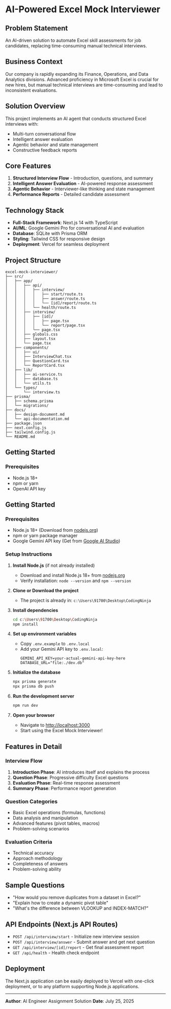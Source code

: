 # AI-Powered Excel Mock Interviewer

## Problem Statement
An AI-driven solution to automate Excel skill assessments for job candidates, replacing time-consuming manual technical interviews.

## Business Context
Our company is rapidly expanding its Finance, Operations, and Data Analytics divisions. Advanced proficiency in Microsoft Excel is crucial for new hires, but manual technical interviews are time-consuming and lead to inconsistent evaluations.

## Solution Overview
This project implements an AI agent that conducts structured Excel interviews with:
- Multi-turn conversational flow
- Intelligent answer evaluation
- Agentic behavior and state management
- Constructive feedback reports

## Core Features
1. **Structured Interview Flow** - Introduction, questions, and summary
2. **Intelligent Answer Evaluation** - AI-powered response assessment
3. **Agentic Behavior** - Interviewer-like thinking and state management
4. **Performance Reports** - Detailed candidate assessment

## Technology Stack
- **Full-Stack Framework**: Next.js 14 with TypeScript
- **AI/ML**: Google Gemini Pro for conversational AI and evaluation
- **Database**: SQLite with Prisma ORM
- **Styling**: Tailwind CSS for responsive design
- **Deployment**: Vercel for seamless deployment

## Project Structure
```
excel-mock-interviewer/
├── src/
│   ├── app/
│   │   ├── api/
│   │   │   ├── interview/
│   │   │   │   ├── start/route.ts
│   │   │   │   ├── answer/route.ts
│   │   │   │   └── [id]/report/route.ts
│   │   │   └── health/route.ts
│   │   ├── interview/
│   │   │   ├── [id]/
│   │   │   │   ├── page.tsx
│   │   │   │   └── report/page.tsx
│   │   │   └── page.tsx
│   │   ├── globals.css
│   │   ├── layout.tsx
│   │   └── page.tsx
│   ├── components/
│   │   ├── ui/
│   │   ├── InterviewChat.tsx
│   │   ├── QuestionCard.tsx
│   │   └── ReportCard.tsx
│   ├── lib/
│   │   ├── ai-service.ts
│   │   ├── database.ts
│   │   └── utils.ts
│   └── types/
│       └── interview.ts
├── prisma/
│   ├── schema.prisma
│   └── migrations/
├── docs/
│   ├── design-document.md
│   └── api-documentation.md
├── package.json
├── next.config.js
├── tailwind.config.js
└── README.md
```

## Getting Started

### Prerequisites
- Node.js 18+
- npm or yarn
- OpenAI API key

## Getting Started

### Prerequisites
- Node.js 18+ (Download from [nodejs.org](https://nodejs.org/))
- npm or yarn package manager
- Google Gemini API key (Get from [Google AI Studio](https://makersuite.google.com/app/apikey))

### Setup Instructions

1. **Install Node.js** (if not already installed)
   - Download and install Node.js 18+ from [nodejs.org](https://nodejs.org/)
   - Verify installation: `node --version` and `npm --version`

2. **Clone or Download the project**
   - The project is already in: `c:\Users\91700\Desktop\CodingNinja`

3. **Install dependencies**
   ```bash
   cd c:\Users\91700\Desktop\CodingNinja
   npm install
   ```

4. **Set up environment variables**
   - Copy `.env.example` to `.env.local`
   - Add your Gemini API key to `.env.local`:
     ```
     GEMINI_API_KEY=your-actual-gemini-api-key-here
     DATABASE_URL="file:./dev.db"
     ```

5. **Initialize the database**
   ```bash
   npx prisma generate
   npx prisma db push
   ```

6. **Run the development server**
   ```bash
   npm run dev
   ```

7. **Open your browser**
   - Navigate to [http://localhost:3000](http://localhost:3000)
   - Start using the Excel Mock Interviewer!

## Features in Detail

### Interview Flow
1. **Introduction Phase**: AI introduces itself and explains the process
2. **Question Phase**: Progressive difficulty Excel questions
3. **Evaluation Phase**: Real-time response assessment
4. **Summary Phase**: Performance report generation

### Question Categories
- Basic Excel operations (formulas, functions)
- Data analysis and manipulation
- Advanced features (pivot tables, macros)
- Problem-solving scenarios

### Evaluation Criteria
- Technical accuracy
- Approach methodology
- Completeness of answers
- Problem-solving ability

## Sample Questions
- "How would you remove duplicates from a dataset in Excel?"
- "Explain how to create a dynamic pivot table"
- "What's the difference between VLOOKUP and INDEX-MATCH?"

## API Endpoints (Next.js API Routes)
- `POST /api/interview/start` - Initialize new interview session
- `POST /api/interview/answer` - Submit answer and get next question
- `GET /api/interview/[id]/report` - Get final assessment report
- `GET /api/health` - Health check endpoint

## Deployment
The Next.js application can be easily deployed to Vercel with one-click deployment, or to any platform supporting Node.js applications.

---

**Author**: AI Engineer Assignment Solution
**Date**: July 25, 2025
